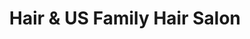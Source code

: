 ---
title: "Hair & US Family Hair Salon"
url: /rochester/hair-and-us-family-hair-salon/
shop: hairdresser
---